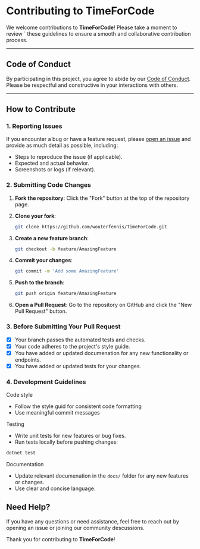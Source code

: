 # Contributing to TimeForCode

We welcome contributions to **TimeForCode**! Please take a moment to review `
these guidelines to ensure a smooth and collaborative contribution process.

---

## Code of Conduct

By participating in this project, you agree to abide by our 
[Code of Conduct](CODE_OF_CONDUCT.md). Please be respectful and constructive
 in your interactions with others.

---

## How to Contribute

### 1. Reporting Issues

If you encounter a bug or have a feature request, please 
[open an issue](https://github.com/wouterfennis/TimeForCode/issues) and 
provide as much detail as possible, including:
- Steps to reproduce the issue (if applicable).
- Expected and actual behavior.
- Screenshots or logs (if relevant).

### 2. Submitting Code Changes

1. **Fork the repository**: Click the "Fork" button at the top of
 the repository page.
2. **Clone your fork**: 

   ```bash
   git clone https://github.com/wouterfennis/TimeForCode.git
   ```

3. **Create a new feature branch**: 

   ```bash
   git checkout -b feature/AmazingFeature
   ```

4. **Commit your changes**: 

   ```bash
   git commit -m 'Add some AmazingFeature'
   ```

5. **Push to the branch**: 

   ```bash
   git push origin feature/AmazingFeature
   ```

6. **Open a Pull Request**: Go to the repository on GitHub and click
 the "New Pull Request" button.

### 3. Before Submitting Your Pull Request

- [x] Your branch passes the automated tests and checks.
- [x] Your code adheres to the project's style guide.
- [x] You have added or updated documenation for any new functionality or
 endpoints.
- [x] You have added or updated tests for your changes.

### 4. Development Guidelines

Code style
- Follow the style guid for consistent code formatting
- Use meaningful commit messages

Testing 
- Write unit tests for new features or bug fixes.
- Run tests locally before pushing changes:

```powershell
dotnet test
```

Documentation
- Update relevant documenation in the `docs/` folder for any new 
features or changes.
- Use clear and concise language.

## Need Help?

If you have any questions or need assistance, feel free to reach out by 
opening an issue or joining our community descussions.

Thank you for contributing to **TimeForCode**!
